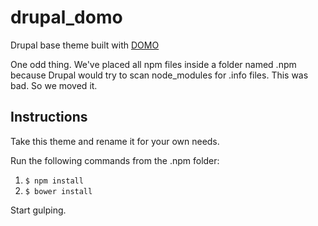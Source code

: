 drupal_domo
===========

Drupal base theme built with [DOMO](https://github.com/koycarraway/domo/)

One odd thing. We've placed all npm files inside a folder named .npm because
Drupal would try to scan node_modules for .info files. This was bad. So we
moved it.

## Instructions
Take this theme and rename it for your own needs.

Run the following commands from the .npm folder:

1. ```$ npm install```
2. ```$ bower install```

Start gulping.
